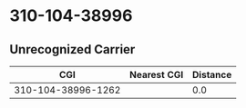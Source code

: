 # 310-104-38996
## Unrecognized Carrier


| CGI | Nearest CGI | Distance |
|-----|-------------|----------|
| 310-104-38996-1262 |  | 0.0 |
